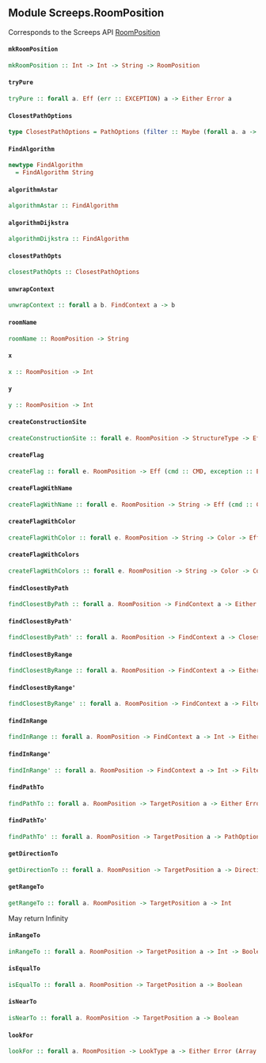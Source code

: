## Module Screeps.RoomPosition

Corresponds to the Screeps API [RoomPosition](http://support.screeps.com/hc/en-us/articles/203079201-RoomPosition)

#### `mkRoomPosition`

``` purescript
mkRoomPosition :: Int -> Int -> String -> RoomPosition
```

#### `tryPure`

``` purescript
tryPure :: forall a. Eff (err :: EXCEPTION) a -> Either Error a
```

#### `ClosestPathOptions`

``` purescript
type ClosestPathOptions = PathOptions (filter :: Maybe (forall a. a -> Boolean), algorithm :: Maybe FindAlgorithm)
```

#### `FindAlgorithm`

``` purescript
newtype FindAlgorithm
  = FindAlgorithm String
```

#### `algorithmAstar`

``` purescript
algorithmAstar :: FindAlgorithm
```

#### `algorithmDijkstra`

``` purescript
algorithmDijkstra :: FindAlgorithm
```

#### `closestPathOpts`

``` purescript
closestPathOpts :: ClosestPathOptions
```

#### `unwrapContext`

``` purescript
unwrapContext :: forall a b. FindContext a -> b
```

#### `roomName`

``` purescript
roomName :: RoomPosition -> String
```

#### `x`

``` purescript
x :: RoomPosition -> Int
```

#### `y`

``` purescript
y :: RoomPosition -> Int
```

#### `createConstructionSite`

``` purescript
createConstructionSite :: forall e. RoomPosition -> StructureType -> Eff (cmd :: CMD, exception :: EXCEPTION | e) ReturnCode
```

#### `createFlag`

``` purescript
createFlag :: forall e. RoomPosition -> Eff (cmd :: CMD, exception :: EXCEPTION | e) ReturnCode
```

#### `createFlagWithName`

``` purescript
createFlagWithName :: forall e. RoomPosition -> String -> Eff (cmd :: CMD, exception :: EXCEPTION | e) ReturnCode
```

#### `createFlagWithColor`

``` purescript
createFlagWithColor :: forall e. RoomPosition -> String -> Color -> Eff (cmd :: CMD, exception :: EXCEPTION | e) ReturnCode
```

#### `createFlagWithColors`

``` purescript
createFlagWithColors :: forall e. RoomPosition -> String -> Color -> Color -> Eff (cmd :: CMD, exception :: EXCEPTION | e) ReturnCode
```

#### `findClosestByPath`

``` purescript
findClosestByPath :: forall a. RoomPosition -> FindContext a -> Either Error (Maybe a)
```

#### `findClosestByPath'`

``` purescript
findClosestByPath' :: forall a. RoomPosition -> FindContext a -> ClosestPathOptions -> Either Error (Maybe a)
```

#### `findClosestByRange`

``` purescript
findClosestByRange :: forall a. RoomPosition -> FindContext a -> Either Error (Maybe a)
```

#### `findClosestByRange'`

``` purescript
findClosestByRange' :: forall a. RoomPosition -> FindContext a -> FilterFn a -> Either Error (Maybe a)
```

#### `findInRange`

``` purescript
findInRange :: forall a. RoomPosition -> FindContext a -> Int -> Either Error (Array a)
```

#### `findInRange'`

``` purescript
findInRange' :: forall a. RoomPosition -> FindContext a -> Int -> FilterFn a -> Either Error (Array a)
```

#### `findPathTo`

``` purescript
findPathTo :: forall a. RoomPosition -> TargetPosition a -> Either Error Path
```

#### `findPathTo'`

``` purescript
findPathTo' :: forall a. RoomPosition -> TargetPosition a -> PathOptions () -> Either Error Path
```

#### `getDirectionTo`

``` purescript
getDirectionTo :: forall a. RoomPosition -> TargetPosition a -> Direction
```

#### `getRangeTo`

``` purescript
getRangeTo :: forall a. RoomPosition -> TargetPosition a -> Int
```

May return Infinity

#### `inRangeTo`

``` purescript
inRangeTo :: forall a. RoomPosition -> TargetPosition a -> Int -> Boolean
```

#### `isEqualTo`

``` purescript
isEqualTo :: forall a. RoomPosition -> TargetPosition a -> Boolean
```

#### `isNearTo`

``` purescript
isNearTo :: forall a. RoomPosition -> TargetPosition a -> Boolean
```

#### `lookFor`

``` purescript
lookFor :: forall a. RoomPosition -> LookType a -> Either Error (Array a)
```


